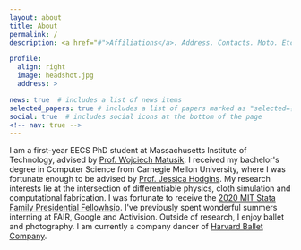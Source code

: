 ```yaml
---
layout: about
title: About
permalink: /
description: <a href="#">Affiliations</a>. Address. Contacts. Moto. Etc.

profile:
  align: right
  image: headshot.jpg
  address: >

news: true  # includes a list of news items
selected_papers: true # includes a list of papers marked as "selected={true}"
social: true  # includes social icons at the bottom of the page
<!-- nav: true -->
---
```


I am a first-year EECS PhD student at Massachusetts Institute of Technology, advised by [Prof. Wojciech Matusik](https://cdfg.csail.mit.edu/wojciech). I received my bachelor's degree in Computer Science from Carnegie Mellon University, where I was fortunate enough to be advised by [Prof. Jessica Hodgins](https://www.cs.cmu.edu/~jkh/). My research interests lie at the intersection of differentiable physics, cloth simulation and computational fabrication. I was fortunate to receive the [2020 MIT Stata Family Presidential Fellowhsip](https://oge.mit.edu/finances/fellowships/presidential/). I've previously spent wonderful summers interning at FAIR, Google and Activision.  Outside of research, I enjoy ballet and photography. I am currently a company dancer of [Harvard Ballet Company](https://www.harvardballetcompany.org/).
